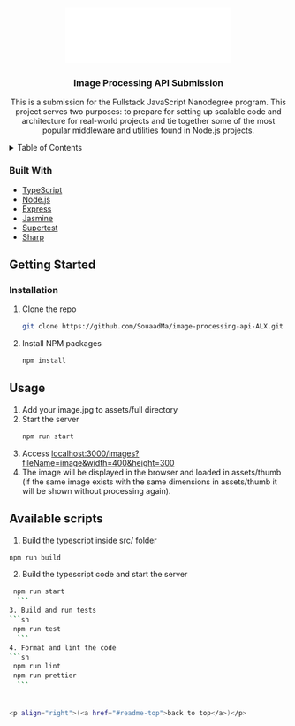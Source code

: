 
<a name="readme-top"></a>

<!-- PROJECT LOGO -->
<br />
<div align="center">
  <a href="https://github.com/SouaadMa/image-processing-api-ALX">
    <img src="assets/full/alx.jpg" alt="ALX_Logo" width="300" height="100">
  </a>

<h3 align="center">Image Processing API Submission</h3>

  <p align="center">
    This is a submission for the Fullstack JavaScript Nanodegree program.
    This project serves two purposes: to prepare for setting up scalable code and architecture for real-world projects and tie together some of the most popular middleware and utilities found in Node.js projects.
    <br />
  </p>
</div>



<!-- TABLE OF CONTENTS -->
<details>
  <summary>Table of Contents</summary>
  <ol>
    <li>
      <a href="#about-the-project">About The Project</a>
      <ul>
        <li><a href="#built-with">Built With</a></li>
      </ul>
    </li>
    <li>
      <a href="#getting-started">Getting Started</a>
      <ul>
        <li><a href="#installation">Installation</a></li>
        <li><a href="#usage">Usage</a></li>
        <li><a href="#available-scripts">Available scripts</a></li>
      </ul>
    </li>

  </ol>
</details>




### Built With

* [TypeScript](https://www.typescriptlang.org/)
* [Node.js](https://nodejs.org)
* [Express](https://expressjs.com/)
* [Jasmine](https://jasmine.github.io/)
* [Supertest](https://github.com/ladjs/supertest)
* [Sharp](https://github.com/pmb0/express-sharp)



<!-- GETTING STARTED -->
## Getting Started

### Installation

1. Clone the repo
   ```sh
   git clone https://github.com/SouaadMa/image-processing-api-ALX.git
   ```
2. Install NPM packages
   ```sh
   npm install
   ```


<!-- USAGE EXAMPLES -->
## Usage

1. Add your image.jpg to assets/full directory
2. Start the server
   ```sh
   npm run start
   ```
3. Access [localhost:3000/images?fileName=image&width=400&height=300](http://localhost:3000/images?fileName=image&width=400&height=300)
4. The image will be displayed in the browser and loaded in assets/thumb (if the same image exists with the same dimensions in assets/thumb it will be shown without processing again).

## Available scripts
1. Build the typescript inside src/ folder
  ```sh
  npm run build
  ```
2. Build the typescript code and start the server
  ```sh
   npm run start
    ```
3. Build and run tests
  ```sh
   npm run test
    ```
4. Format and lint the code
  ```sh
   npm run lint
   npm run prettier
    ```


<p align="right">(<a href="#readme-top">back to top</a>)</p>


